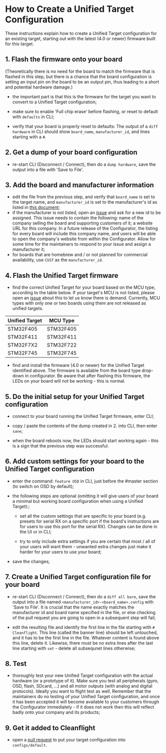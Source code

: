 # How to Create a Unified Target Configuration

These instructions explain how to create a Unified Target configuration for an existing target, starting out with the latest (4.0 or newer) firmware built for this target.


## 1. Flash the firmware onto your board

(Theoretically there is no need for the board to match the firmware that is flashed in this step, but there is a chance that the board configuration is setting an input pin on the board to be an output pin, thus leading to a short and potential hardware damage.)

- the important part is that this is the firmware for the target you want to convert to a Unified Target configuration;

- make sure to enable 'Full chip erase' before flashing, or reset to default with `defaults` in CLI;

- verify that your board is properly reset to defaults: The output of a `diff hardware` in CLI should show `board_name`, `manufacturer_id`, and lines starting with a `#`.


## 2. Get a dump of your board configuration

- re-start CLI (Disconnect / Connect), then do a `dump hardware`, save the output into a file with 'Save to File'.


## 3. Add the board and manufacturer information

- edit the file from the previous step, and verify that `board_name` is set to the target name, and `manufacturer_id` is set to the manufacturer's id as listed in [this document](https://github.com/cleanflight/unified-targets/tree/master/Manufacturers.md);
- if the manufacturer is not listed, open an [issue](https://github.com/cleanflight/cleanflight/issues) and ask for a new id to be assigned. This issue needs to contain the following: name of the company selling the board and supporting customers of it; a website URL for this company. In a future release of the Configurator, the listing for every board will include this company name, and users will be able to open the company's website from within the Configurator. Allow for some time for the maintainers to respond to your issue and assign a manufacturer it;
- for boards that are homebrew and / or not planned for commercial availability, use `CUST` as the `manufacturer_id`.


## 4. Flash the Unified Target firmware

- find the correct Unified Target for your board based on the MCU type, according to the table below. If your target's MCU is not listed, please open an [issue](https://github.com/cleanflight/cleanflight/issues) about this to let us know there is demand. Currently, MCU types with only one or two boards using them are not released as unified targets.

|Unified Target|MCU Type|
|-|-|
|STM32F405|STM32F405|
|STM32F411|STM32F411|
|STM32F7X2|STM32F722|
|STM32F745|STM32F745|

- find and install the firmware (4.0 or newer) for the Unified Target identified above. The firmware is available from the board type drop-down in configurator. Be aware that after flashing this firmware, the LEDs on your board will not be working - this is normal.


## 5. Do the initial setup for your Unified Target configuration

- connect to your board running the Unified Target firmware, enter CLI;

- copy / paste the contents of the dump created in 2. into CLI, then enter `save`;

- when the board reboots now, the LEDs should start working again - this is a sign that the previous step was successful.


## 6. Add custom settings for your board to the Unified Target configuration

- enter the command: `feature OSD` in CLI, just before the #master section (to switch on OSD by default);

- the following steps are optional (omitting it will give users of your board a minimal but working board configuration when using a Unified Target):;

	- set all the custom settings that are specific to your board (e.g. presets for serial RX on a specific port if the board's instructions are for users to use this port for the serial RX). Changes can be done in the UI or in CLI;

	- try to only include extra settings if you are certain that most / all of your users will want them - unwanted extra changes just make it harder for your users to use your board;

- save the changes;


## 7. Create a Unified Target configuration file for your board

- re-start CLI (Disconnect / Connect), then do a `diff all bare`, save the output into a file named `<manufacturer_id>-<board_name>.config` with 'Save to File'. It is crucial that the name exactly matches the manufacturer id and board name specified in the file, or else checking of the pull request you are going to open in a subsequent step will fail;

- edit the resulting file and identify the first line in the file starting with `# Cleanflight`. This line (called the banner line) should be left untouched, and it has to be the first line in the file. Whatever content is found above this line,  delete it. Likewise, there must be no extra lines after the last line starting with `set` - delete all subsequnet lines otherwise;

## 8. Test

- thoroughly test your new Unified Target configuration with the actual hardware (or a prototype of it). Make sure you test all peripherals (gyro, OSD, flash, SDcard, ...) and all motor outputs (with analog and digital protocols). Ideally you want to flight test as well. Remember that the maintainers do no testing of your Unified Target configuration, and once it has been accepted it will become available to your customers through the Configurator immediately - if it does not work then this will reflect badly onto your company and its products;

## 9. Get it added to Cleanflight
- open a [pull request](https://github.com/cleanflight/unified-targets/pulls) to put your target configuration into `configs/default`.
